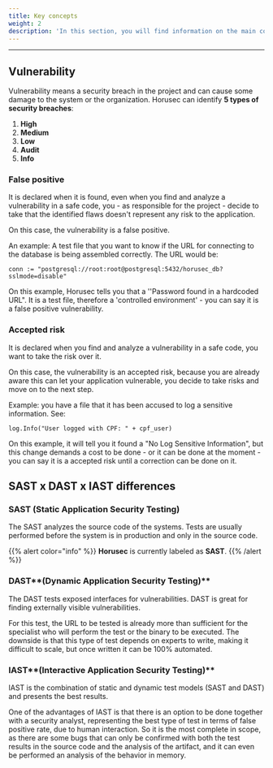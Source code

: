 ```yaml
---
title: Key concepts
weight: 2
description: 'In this section, you will find information on the main concepts of Horusec.'
---
```


---

## Vulnerability

Vulnerability means a security breach in the project and can cause some damage to the system or the organization. Horusec can identify **5 types of security breaches**: 

1. **High**
2. **Medium**
3. **Low**
4. **Audit**
5. **Info**

### False positive

It is declared when it is found, even when you find and analyze a vulnerability in a safe code, you - as responsible for the project - decide to take that the identified flaws doesn't represent any risk to the application. 

On this case, the vulnerability is a false positive. 

An example: A test file that you want to know if the URL for connecting to the database is being assembled correctly. The URL would be: 

```text
conn := "postgresql://root:root@postgresql:5432/horusec_db?sslmode=disable"
```

On this example, Horusec tells you that a ''Password found in a hardcoded URL". It is a test file, therefore a 'controlled environment' - you can say it is a false positive vulnerability.

### Accepted risk

It is declared when you find and analyze a vulnerability in a safe code, you want to take the risk over it. 

On this case, the vulnerability is an accepted risk, because you are already aware this can let your application vulnerable, you decide to take risks and move on to the next step. 

Example: you have a file that it has been accused to log a sensitive information. See: 

`log.Info("User logged with CPF: " + cpf_user)`

On this example, it will tell you it found a "No Log Sensitive Information", but this change demands a cost to be done - or it can be done at the moment - you can say it is a accepted risk until a correction can be done on it. 

## SAST x DAST x IAST differences

### SAST **\(Static Application Security Testing\)**

The SAST analyzes the source code of the systems. Tests are usually performed before the system is in production and only in the source code.

{{% alert color="info" %}}
**Horusec** is currently labeled as **SAST**.
{{% /alert %}}

### DAST**\(Dynamic Application Security Testing\)**

The DAST tests exposed interfaces for vulnerabilities. DAST is great for finding externally visible vulnerabilities. 

For this test, the URL to be tested is already more than sufficient for the specialist who will perform the test or the binary to be executed. The downside is that this type of test depends on experts to write, making it difficult to scale, but once written it can be 100% automated.

### IAST**\(Interactive Application Security Testing\)**

IAST is the combination of static and dynamic test models \(SAST and DAST\) and presents the best results.

One of the advantages of IAST is that there is an option to be done together with a security analyst, representing the best type of test in terms of false positive rate, due to human interaction. So it is the most complete in scope, as there are some bugs that can only be confirmed with both the test results in the source code and the analysis of the artifact, and it can even be performed an analysis of the behavior in memory.
